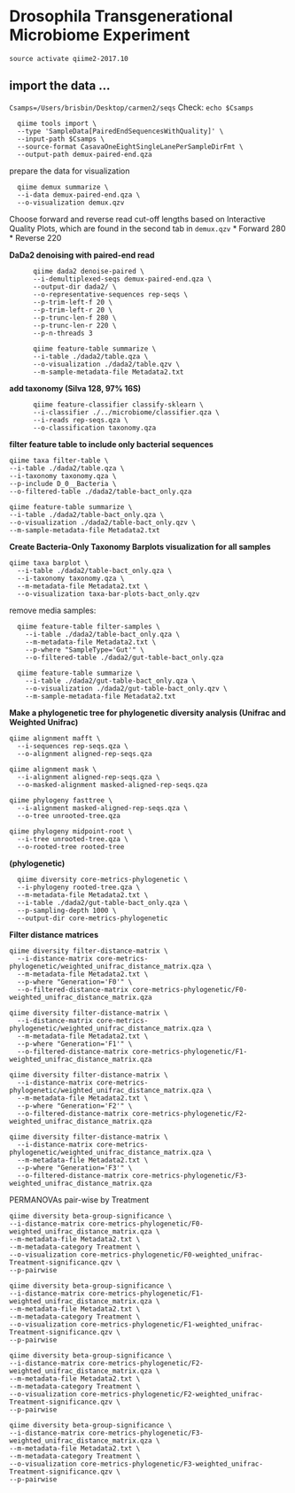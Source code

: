 # Drosophila Transgenerational Microbiome Experiment

`source activate qiime2-2017.10`

## import the data ...

  `Csamps=/Users/brisbin/Desktop/carmen2/seqs`
  Check: `echo $Csamps`

      qiime tools import \
      --type 'SampleData[PairedEndSequencesWithQuality]' \
      --input-path $Csamps \
      --source-format CasavaOneEightSingleLanePerSampleDirFmt \
      --output-path demux-paired-end.qza

prepare the data for visualization

      qiime demux summarize \
      --i-data demux-paired-end.qza \
      --o-visualization demux.qzv

Choose forward and reverse read cut-off lengths based on Interactive Quality Plots, which are found in the second tab in `demux.qzv`
      * Forward 280   
      * Reverse 220

**DaDa2 denoising with paired-end read**

          qiime dada2 denoise-paired \
          --i-demultiplexed-seqs demux-paired-end.qza \
          --output-dir dada2/ \
          --o-representative-sequences rep-seqs \
          --p-trim-left-f 20 \
          --p-trim-left-r 20 \
          --p-trunc-len-f 280 \
          --p-trunc-len-r 220 \
          --p-n-threads 3

          qiime feature-table summarize \
          --i-table ./dada2/table.qza \
          --o-visualization ./dada2/table.qzv \
          --m-sample-metadata-file Metadata2.txt

**add taxonomy (Silva 128, 97% 16S)**       

          qiime feature-classifier classify-sklearn \
          --i-classifier ./../microbiome/classifier.qza \
          --i-reads rep-seqs.qza \
          --o-classification taxonomy.qza

**filter feature table to include only bacterial sequences**

    qiime taxa filter-table \
    --i-table ./dada2/table.qza \
    --i-taxonomy taxonomy.qza \
    --p-include D_0__Bacteria \
    --o-filtered-table ./dada2/table-bact_only.qza

    qiime feature-table summarize \
    --i-table ./dada2/table-bact_only.qza \
    --o-visualization ./dada2/table-bact_only.qzv \
    --m-sample-metadata-file Metadata2.txt

**Create Bacteria-Only Taxonomy Barplots visualization for all samples**      

    qiime taxa barplot \
      --i-table ./dada2/table-bact_only.qza \
      --i-taxonomy taxonomy.qza \
      --m-metadata-file Metadata2.txt \
      --o-visualization taxa-bar-plots-bact_only.qzv

remove media samples:

      qiime feature-table filter-samples \
        --i-table ./dada2/table-bact_only.qza \
        --m-metadata-file Metadata2.txt \
        --p-where "SampleType='Gut'" \
        --o-filtered-table ./dada2/gut-table-bact_only.qza

      qiime feature-table summarize \
        --i-table ./dada2/gut-table-bact_only.qza \
        --o-visualization ./dada2/gut-table-bact_only.qzv \
        --m-sample-metadata-file Metadata2.txt

**Make a phylogenetic tree for phylogenetic diversity analysis (Unifrac and Weighted Unifrac)**   

    qiime alignment mafft \
      --i-sequences rep-seqs.qza \
      --o-alignment aligned-rep-seqs.qza

    qiime alignment mask \
      --i-alignment aligned-rep-seqs.qza \
      --o-masked-alignment masked-aligned-rep-seqs.qza

    qiime phylogeny fasttree \
      --i-alignment masked-aligned-rep-seqs.qza \
      --o-tree unrooted-tree.qza

    qiime phylogeny midpoint-root \
      --i-tree unrooted-tree.qza \
      --o-rooted-tree rooted-tree

**(phylogenetic)**

      qiime diversity core-metrics-phylogenetic \
      --i-phylogeny rooted-tree.qza \
      --m-metadata-file Metadata2.txt \
      --i-table ./dada2/gut-table-bact_only.qza \
      --p-sampling-depth 1000 \
      --output-dir core-metrics-phylogenetic


**Filter distance matrices**

    qiime diversity filter-distance-matrix \
      --i-distance-matrix core-metrics-phylogenetic/weighted_unifrac_distance_matrix.qza \
      --m-metadata-file Metadata2.txt \
      --p-where "Generation='F0'" \
      --o-filtered-distance-matrix core-metrics-phylogenetic/F0-weighted_unifrac_distance_matrix.qza   

    qiime diversity filter-distance-matrix \
      --i-distance-matrix core-metrics-phylogenetic/weighted_unifrac_distance_matrix.qza \
      --m-metadata-file Metadata2.txt \
      --p-where "Generation='F1'" \
      --o-filtered-distance-matrix core-metrics-phylogenetic/F1-weighted_unifrac_distance_matrix.qza    

    qiime diversity filter-distance-matrix \
      --i-distance-matrix core-metrics-phylogenetic/weighted_unifrac_distance_matrix.qza \
      --m-metadata-file Metadata2.txt \
      --p-where "Generation='F2'" \
      --o-filtered-distance-matrix core-metrics-phylogenetic/F2-weighted_unifrac_distance_matrix.qza    

    qiime diversity filter-distance-matrix \
      --i-distance-matrix core-metrics-phylogenetic/weighted_unifrac_distance_matrix.qza \
      --m-metadata-file Metadata2.txt \
      --p-where "Generation='F3'" \
      --o-filtered-distance-matrix core-metrics-phylogenetic/F3-weighted_unifrac_distance_matrix.qza            

PERMANOVAs
pair-wise by Treatment

    qiime diversity beta-group-significance \
    --i-distance-matrix core-metrics-phylogenetic/F0-weighted_unifrac_distance_matrix.qza \
    --m-metadata-file Metadata2.txt \
    --m-metadata-category Treatment \
    --o-visualization core-metrics-phylogenetic/F0-weighted_unifrac-Treatment-significance.qzv \
    --p-pairwise

    qiime diversity beta-group-significance \
    --i-distance-matrix core-metrics-phylogenetic/F1-weighted_unifrac_distance_matrix.qza \
    --m-metadata-file Metadata2.txt \
    --m-metadata-category Treatment \
    --o-visualization core-metrics-phylogenetic/F1-weighted_unifrac-Treatment-significance.qzv \
    --p-pairwise

    qiime diversity beta-group-significance \
    --i-distance-matrix core-metrics-phylogenetic/F2-weighted_unifrac_distance_matrix.qza \
    --m-metadata-file Metadata2.txt \
    --m-metadata-category Treatment \
    --o-visualization core-metrics-phylogenetic/F2-weighted_unifrac-Treatment-significance.qzv \
    --p-pairwise

    qiime diversity beta-group-significance \
    --i-distance-matrix core-metrics-phylogenetic/F3-weighted_unifrac_distance_matrix.qza \
    --m-metadata-file Metadata2.txt \
    --m-metadata-category Treatment \
    --o-visualization core-metrics-phylogenetic/F3-weighted_unifrac-Treatment-significance.qzv \
    --p-pairwise
